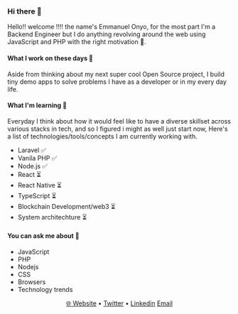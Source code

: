 ### Hi there 👋

<!--
**Emmanuelonyo/Emmanuelonyo** is a ✨ _special_ ✨ repository because its `README.md` (this file) appears on your GitHub profile.

Here are some ideas to get you started:

- 🔭 I’m currently working on ...
- 🌱 I’m currently learning ...
- 👯 I’m looking to collaborate on ...
- 🤔 I’m looking for help with ...
- 💬 Ask me about ...
- 📫 How to reach me: ...
- 😄 Pronouns: ...
- ⚡ Fun fact: ...
-->

Hello!! welcome !!!! the name's Emmanuel Onyo, for the most part I'm a Backend Engineer but I do anything revolving around the web using JavaScript and PHP with the right motivation :new_moon_with_face:.

#### What I work on these days :briefcase:

Aside from thinking about my next super cool Open Source project, I build tiny demo apps to solve problems I have as a developer or in my every day life.

#### What I'm learning :book:

Everyday I think about how it would feel like to have a diverse skillset across various stacks in tech, and so I figured i might as well just start now, Here's a list of technologies/tools/concepts I am currently working with.

- Laravel ✅
- Vanila PHP ✅
- Node.js ✅
- React ⏳
- React Native ⏳
- TypeScript ⏳
- Blockchain Development/web3 ⏳
- System architechture ⏳


#### You can ask me about :fax:

- JavaScript
- PHP
- Nodejs
- CSS
- Browsers
- Technology trends

<p align="center">
  <a href="https://emmanuelonyo.dev">🌐 Website</a> •
  <a href="https://twitter.com/emmanue97313084">Twitter</a> •
  <a href="https://www.linkedin.com/in/emmanuel-onyo-3743a3129/">Linkedin</a>
  <a href="mailto:emmanuelonyo34@gmail.com">Email</a>
</p>



